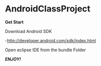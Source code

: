 AndroidClassProject
===================

**Get Start**

Download Android SDK

-http://developer.android.com/sdk/index.html

Open eclipse IDE from the bundle Folder


***ENJOY!***
